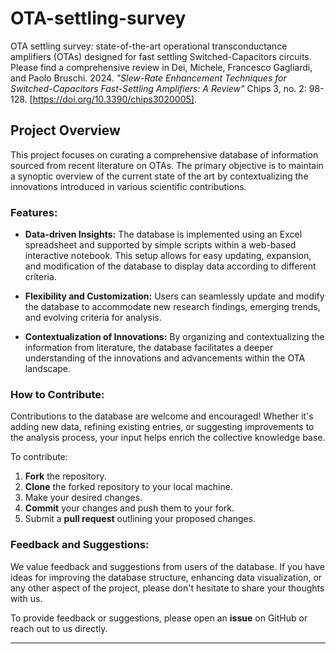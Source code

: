 # OTA-settling-survey
OTA settling survey: state-of-the-art operational transconductance amplifiers (OTAs) designed for fast settling Switched-Capacitors circuits. Please find a comprehensive review in Dei, Michele, Francesco Gagliardi, and Paolo Bruschi. 2024. *"Slew-Rate Enhancement Techniques for Switched-Capacitors Fast-Settling Amplifiers: A Review"* Chips 3, no. 2: 98-128. [https://doi.org/10.3390/chips3020005].

## Project Overview

This project focuses on curating a comprehensive database of information sourced from recent literature on OTAs. The primary objective is to maintain a synoptic overview of the current state of the art by contextualizing the innovations introduced in various scientific contributions.

### Features:

- **Data-driven Insights:** The database is implemented using an Excel spreadsheet and supported by simple scripts within a web-based interactive notebook. This setup allows for easy updating, expansion, and modification of the database to display data according to different criteria.

- **Flexibility and Customization:** Users can seamlessly update and modify the database to accommodate new research findings, emerging trends, and evolving criteria for analysis.

- **Contextualization of Innovations:** By organizing and contextualizing the information from literature, the database facilitates a deeper understanding of the innovations and advancements within the OTA landscape.

### How to Contribute:

Contributions to the database are welcome and encouraged! Whether it's adding new data, refining existing entries, or suggesting improvements to the analysis process, your input helps enrich the collective knowledge base.

To contribute:

1. **Fork** the repository.
2. **Clone** the forked repository to your local machine.
3. Make your desired changes.
4. **Commit** your changes and push them to your fork.
5. Submit a **pull request** outlining your proposed changes.

### Feedback and Suggestions:

We value feedback and suggestions from users of the database. If you have ideas for improving the database structure, enhancing data visualization, or any other aspect of the project, please don't hesitate to share your thoughts with us.

To provide feedback or suggestions, please open an **issue** on GitHub or reach out to us directly.

---
